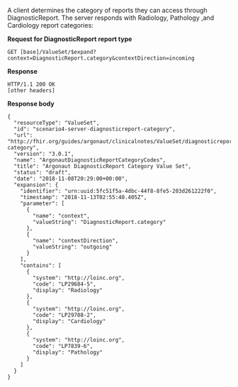 
A client determines the category of reports they can access through DiagnosticReport. The server responds with Radiology, Pathology ,and Cardiology report categories:

**Request for DiagnosticReport report type**
 
~~~
GET [base]/ValueSet/$expand?context=DiagnosticReport.category&contextDirection=incoming
~~~

**Response**

~~~
HTTP/1.1 200 OK
[other headers]
~~~

**Response body**

~~~
{
  "resourceType": "ValueSet",
  "id": "scenario4-server-diagnosticreport-category",
  "url": "http://fhir.org/guides/argonaut/clinicalnotes/ValueSet/diagnosticreport-category",
  "version": "3.0.1",
  "name": "ArgonautDiagnosticReportCategoryCodes",
  "title": "Argonaut DiagnosticReport Category Value Set",
  "status": "draft",
  "date": "2018-11-08T20:29:00+00:00",
  "expansion": {
    "identifier": "urn:uuid:5fc51f5a-4dbc-44f8-8fe5-203d261222f0",
    "timestamp": "2018-11-13T02:55:48.405Z",
    "parameter": [
      {
        "name": "context",
        "valueString": "DiagnosticReport.category"
      },
      {
        "name": "contextDirection",
        "valueString": "outgoing"
      }
    ],
    "contains": [
      {
        "system": "http://loinc.org",
        "code": "LP29684-5",
        "display": "Radiology"
      },
      {
        "system": "http://loinc.org",
        "code": "LP29708-2",
        "display": "Cardiology"
      },
      {
        "system": "http://loinc.org",
        "code": "LP7839-6",
        "display": "Pathology"
      }
    ]
  }
}
~~~
